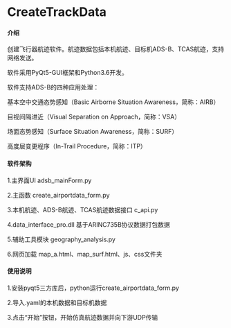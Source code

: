 # CreateTrackData

#### 介绍
创建飞行器航迹软件。航迹数据包括本机航迹、目标机ADS-B、TCAS航迹，支持网络发送。

软件采用PyQt5-GUI框架和Python3.6开发。

软件支持ADS-B的四种应用处理：

基本空中交通态势感知（Basic Airborne Situation Awareness，简称：AIRB）

目视间隔进近（Visual Separation on Approach，简称：VSA）

场面态势感知（Surface Situation Awareness，简称：SURF）

高度层变更程序（In-Trail Procedure，简称：ITP）

#### 软件架构
1.主界面UI adsb_mainForm.py

2.主函数 create_airportdata_form.py

3.本机航迹、ADS-B航迹、TCAS航迹数据接口 c_api.py

4.data_interface_pro.dll 基于ARINC735B协议数据打包数据

5.辅助工具模块 geography_analysis.py

6.网页加载 map_a.html、map_surf.html、js、css文件夹


#### 使用说明

1.安装pyqt5三方库后，python运行create_airportdata_form.py

2.导入.yaml的本机数据和目标机数据

3.点击“开始”按钮，开始仿真航迹数据并向下游UDP传输

